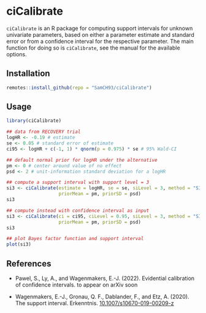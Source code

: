# ciCalibrate

`ciCalibrate` is an R package for computing support intervals for unknown
univariate parameters, based on either a parameter estimate and standard error
or from a confidence interval for the respective parameter. The main function
for doing so is `ciCalibrate`, see the manual for the available options.

## Installation

```r
remotes::install_github(repo = "SamCH93/ciCalibrate")
```

## Usage

``` r
library(ciCalibrate)

## data from RECOVERY trial
logHR <- -0.19 # estimate
se <- 0.05 # standard error of estimate
ci95 <- logHR + c(-1, 1) * qnorm(p = 0.975) * se # 95% Wald-CI

## default normal prior for logHR under the alternative
pm <- 0 # center around value of no effect
psd <- 2 # unit-information standard deviation for a logHR

## compute a support interval with support level = 3
si3 <- ciCalibrate(estimate = logHR, se = se, siLevel = 3, method = "SI-normal",
                   priorMean = pm, priorSD = psd)
si3

## compute instead with confidence interval as input
si3 <- ciCalibrate(ci = ci95, ciLevel = 0.95, siLevel = 3, method = "SI-normal",
                   priorMean = pm, priorSD = psd)
si3

## plot Bayes factor function and support interval
plot(si3)
```

## References

* Pawel, S., Ly, A., and Wagenmakers, E.-J. (2022). Evidential calibration of
  confidence intervals. to appear on arXiv soon

* Wagenmakers, E.-J., Gronau, Q. F., Dablander, F., and Etz, A. (2020). The
  support interval. Erkenntnis.
  [10.1007/s10670-019-00209-z](https://doi.org/10.1007/s10670-019-00209-z)
